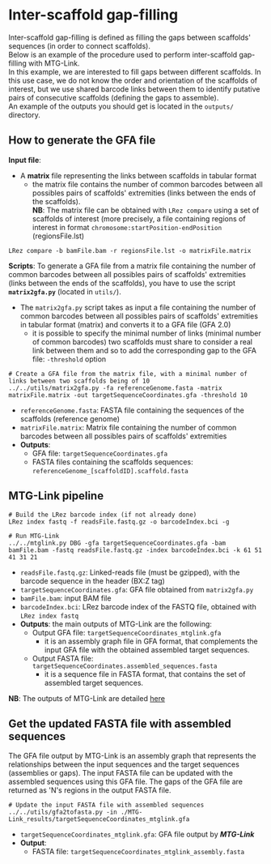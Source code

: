 # Inter-scaffold gap-filling

Inter-scaffold gap-filling is defined as filling the gaps between scaffolds' sequences (in order to connect scaffolds).  
Below is an example of the procedure used to perform inter-scaffold gap-filling with MTG-Link.  
In this example, we are interested to fill gaps between different scaffolds. In this use case, we do not know the order and orientation of the scaffolds of interest, but we use shared barcode links between them to identify putative pairs of consecutive scaffolds (defining the gaps to assemble).  
An example of the outputs you should get is located in the `outputs/` directory.


## How to generate the GFA file

**Input file**: 
* A **matrix** file representing the links between scaffolds in tabular format
    * the matrix file contains the number of common barcodes between all possibles pairs of scaffolds' extremities (links between the ends of the scaffolds).  
    **NB**: The matrix file can be obtained with `LRez compare` using a set of scaffolds of interest (more precisely, a file containing regions of interest in format `chromosome:startPosition-endPosition` (regionsFile.lst)
```
LRez compare -b bamFile.bam -r regionsFile.lst -o matrixFile.matrix
```

**Scripts**: To generate a GFA file from a matrix file containing the number of common barcodes between all possibles pairs of scaffolds' extremities (links between the ends of the scaffolds), you have to use the script **`matrix2gfa.py`** (located in `utils/`).
* The `matrix2gfa.py` script takes as input a file containing the number of common barcodes between all possibles pairs of scaffolds' extremities in tabular format (matrix) and converts it to a GFA file (GFA 2.0)
    * it is possible to specify the minimal number of links (minimal number of common barcodes) two scaffolds must share to consider a real link between them and so to add the corresponding gap to the GFA file: `-threshold` option
```
# Create a GFA file from the matrix file, with a minimal number of links between two scaffolds being of 10
../../utils/matrix2gfa.py -fa referenceGenome.fasta -matrix matrixFile.matrix -out targetSequenceCoordinates.gfa -threshold 10
```
* `referenceGenome.fasta`: FASTA file containing the sequences of the scaffolds (reference genome)
* `matrixFile.matrix`: Matrix file containing the number of common barcodes between all possibles pairs of scaffolds' extremities
* **Outputs**: 
    * GFA file: `targetSequenceCoordinates.gfa`
    * FASTA files containing the scaffolds sequences: `referenceGenome_[scaffoldID].scaffold.fasta`


## MTG-Link pipeline

```
# Build the LRez barcode index (if not already done)
LRez index fastq -f readsFile.fastq.gz -o barcodeIndex.bci -g

# Run MTG-Link
../../mtglink.py DBG -gfa targetSequenceCoordinates.gfa -bam bamFile.bam -fastq readsFile.fastq.gz -index barcodeIndex.bci -k 61 51 41 31 21
```
* `readsFile.fastq.gz`: Linked-reads file (must be gzipped), with the barcode sequence in the header (BX:Z tag)
* `targetSequenceCoordinates.gfa`: GFA file obtained from `matrix2gfa.py`
* `bamFile.bam`: input BAM file
* `barcodeIndex.bci`: LRez barcode index of the FASTQ file, obtained with `LRez index fastq`
* **Outputs**: the main outputs of MTG-Link are the following:
    * Output GFA file: `targetSequenceCoordinates_mtglink.gfa`
        * it is an assembly graph file in GFA format, that complements the input GFA file with the obtained assembled target sequences.
    * Output FASTA file: `targetSequenceCoordinates.assembled_sequences.fasta`
        * it is a sequence file in FASTA format, that contains the set of assembled target sequences.

**NB**: The outputs of MTG-Link are detailed [here](../input-output_files.md)


## Get the updated FASTA file with assembled sequences

The GFA file output by MTG-Link is an assembly graph that represents the relationships between the input sequences and the target sequences (assemblies or gaps). The input FASTA file can be updated with the assembled sequences using this GFA file. The gaps of the GFA file are returned as 'N's regions in the output FASTA file.
```
# Update the input FASTA file with assembled sequences
../../utils/gfa2tofasta.py -in ./MTG-Link_results/targetSequenceCoordinates_mtglink.gfa
```
* `targetSequenceCoordinates_mtglink.gfa`: GFA file output by ***MTG-Link***
* **Output**:
    * FASTA file: `targetSequenceCoordinates_mtglink_assembly.fasta`

